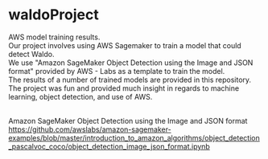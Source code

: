 # waldoProject
AWS model training results. <br/>
Our project involves using AWS Sagemaker to train a model that could detect Waldo. <br/>
We use "Amazon SageMaker Object Detection using the Image and JSON format" provided by AWS - Labs as a template to train the model.<br/>
The results of a number of trained models are provided in this repository.<br/>
The project was fun and provided much insight in regards to machine learning, object detection, and use of AWS.<br/><br/>

Amazon SageMaker Object Detection using the Image and JSON format<br/>
https://github.com/awslabs/amazon-sagemaker-examples/blob/master/introduction_to_amazon_algorithms/object_detection_pascalvoc_coco/object_detection_image_json_format.ipynb<br/>
